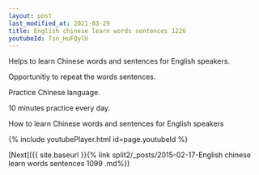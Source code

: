 ```yaml
---
layout: post
last_modified_at: 2021-03-29
title: English chinese learn words sentences 1226 
youtubeId: 7sn_HuFQylU
---
```

 
 
Helps to learn Chinese words and sentences for English speakers.

Opportunitiy to repeat the words sentences. 

Practice Chinese language. 
 
10 minutes practice every day. 
 
How to learn Chinese words and sentences for English speakers 
 
{% include youtubePlayer.html id=page.youtubeId %}
 
 
[Next]({{ site.baseurl }}{% link  split2/_posts/2015-02-17-English chinese learn words sentences 1099 .md%})
 
